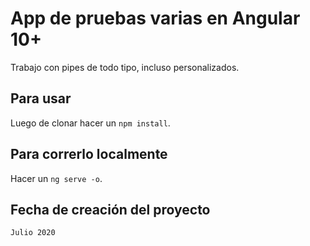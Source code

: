 # App de pruebas varias en Angular 10+
Trabajo con pipes de todo tipo, incluso personalizados.

## Para usar
Luego de clonar hacer un `npm install`.

## Para correrlo localmente
Hacer un `ng serve -o`.

## Fecha de creación del proyecto
`Julio 2020`
